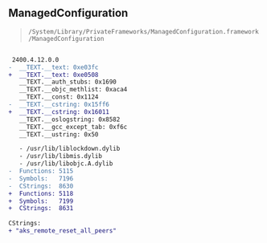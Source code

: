 ## ManagedConfiguration

> `/System/Library/PrivateFrameworks/ManagedConfiguration.framework/ManagedConfiguration`

```diff

 2400.4.12.0.0
-  __TEXT.__text: 0xe03fc
+  __TEXT.__text: 0xe0508
   __TEXT.__auth_stubs: 0x1690
   __TEXT.__objc_methlist: 0xaca4
   __TEXT.__const: 0x1124
-  __TEXT.__cstring: 0x15ff6
+  __TEXT.__cstring: 0x16011
   __TEXT.__oslogstring: 0x8582
   __TEXT.__gcc_except_tab: 0xf6c
   __TEXT.__ustring: 0x50

   - /usr/lib/liblockdown.dylib
   - /usr/lib/libmis.dylib
   - /usr/lib/libobjc.A.dylib
-  Functions: 5115
-  Symbols:   7196
-  CStrings:  8630
+  Functions: 5118
+  Symbols:   7199
+  CStrings:  8631
 
CStrings:
+ "aks_remote_reset_all_peers"

```
